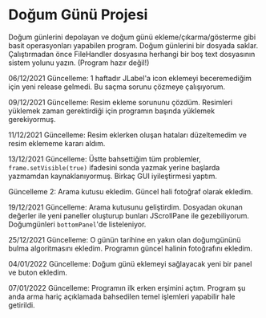 # Doğum Günü Projesi
Doğum günlerini depolayan ve doğum günü ekleme/çıkarma/gösterme gibi basit operasyonları yapabilen program.
Doğum günlerini bir dosyada saklar.
Çalıştırmadan önce FileHandler dosyasına herhangi bir boş text dosyasının sistem yolunu yazın.
(Program hazır değil!)

06/12/2021 Güncelleme:
  1 haftadır JLabel'a icon eklemeyi beceremediğim için yeni release gelmedi. Bu saçma sorunu çözmeye çalışıyorum.

09/12/2021 Güncelleme:
  Resim ekleme sorununu çözdüm. Resimleri yüklemek zaman gerektirdiği için programın başında yüklemek gerekiyormuş.

11/12/2021 Güncelleme:
  Resim eklerken oluşan hataları düzeltemedim ve resim eklememe kararı aldım.
  
13/12/2021 Güncelleme:
  Üstte bahsettiğim tüm problemler, ```frame.setVisible(true)``` ifadesini sonda yazmak yerine başlarda yazmamdan kaynaklanıyormuş. Birkaç GUI iyileştirmesi yaptım.
  
Güncelleme 2:
  Arama kutusu ekledim. Güncel hali fotoğraf olarak ekledim.
  
19/12/2021 Güncelleme:
  Arama kutusunu geliştirdim. Dosyadan okunan değerler ile yeni paneller oluşturup bunları JScrollPane ile gezebiliyorum. Doğumgünleri ```bottomPanel```'de listeleniyor.

25/12/2021 Güncelleme:
  O günün tarihine en yakın olan doğumgününü bulma algoritmasını ekledim.
  Programın güncel halinin fotoğrafını ekledim.
  
04/01/2022 Güncelleme:
 Doğum günü eklemeyi sağlayacak yeni bir panel ve buton ekledim.

07/01/2022 Güncelleme:
  Programın ilk erken erşimini açtım. Program şu anda arma hariç açıklamada bahsedilen temel işlemleri yapabilir hale getirildi.
